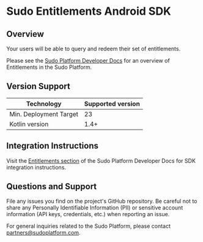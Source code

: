 # Sudo Entitlements Android SDK

## Overview
Your users will be able to query and redeem their set of entitlements.

Please see the [Sudo Platform Developer Docs](https://sudoplatform.com/docs) for an overview of Entitlements in the Sudo Platform.

## Version Support
| Technology             | Supported version |
| ---------------------- | ----------------- |
| Min. Deployment Target | 23                |
| Kotlin version         | 1.4+              |

## Integration Instructions
Visit the [Entitlements section](https://sudoplatform.com/docs/guides/entitlements) of the Sudo Platform Developer Docs for SDK integration instructions.

## Questions and Support
File any issues you find on the project's GitHub repository. Be careful not to share any Personally Identifiable Information (PII) or sensitive account information (API keys, credentials, etc.) when reporting an issue.

For general inquiries related to the Sudo Platform, please contact [partners@sudoplatform.com](mailto:partners@sudoplatform.com).
